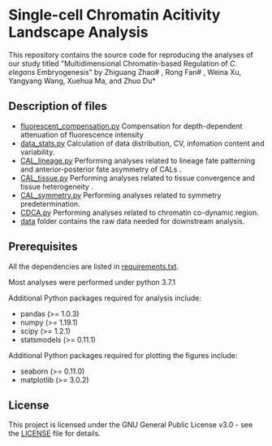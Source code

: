 # Single-cell Chromatin Acitivity Landscape Analysis

This repository contains the source code for reproducing the analyses of our study titled "Multidimensional Chromatin-based Regulation of *C. elegans* Embryogenesis" by Zhiguang Zhao# , Rong Fan# , Weina Xu, Yangyang Wang, Xuehua Ma, and Zhuo Du* 

## Description of files
- [fluorescent_compensation.py](https://github.com/genetics-dulab/scCAL/blob/main/fluorescent_compensation.py)  Compensation for depth-dependent attenuation of fluorescence intensity
- [data_stats.py](https://github.com/genetics-dulab/scCAL/blob/main/data_stats.py) Calculation of data distribution, CV, infomation content and variability.
- [CAL_lineage.py](https://github.com/genetics-dulab/scCAL/blob/main/CAL_lineage.py) Performing analyses related to lineage fate patterning and anterior-posterior fate asymmetry of CALs .
- [CAL_tissue.py](https://github.com/genetics-dulab/scCAL/blob/main/CAL_tissue.py) Performing analyses related to tissue convergence and tissue heterogeneity .
- [CAL_symmetry.py](https://github.com/genetics-dulab/scCAL/blob/main/CAL_symmetry.py) Performing analyses related to symmetry predetermination.
- [CDCA.py](https://github.com/genetics-dulab/scCAL/blob/main/CDCA.py) Performing analyses related to chromatin co-dynamic region.
- [data](https://github.com/genetics-dulab/scCAL/blob/main/data) folder contains the raw data needed for downstream analysis.

## Prerequisites
All the dependencies are listed in [requirements.txt](https://github.com/genetics-dulab/scCAL/blob/main/requirements.txt). 

Most analyses were performed under python 3.7.1

Additional Python packages required for analysis include:

- pandas (>= 1.0.3)
- numpy (>= 1.19.1)
- scipy (>= 1.2.1)
- statsmodels (>= 0.11.1)

Additional Python packages required for plotting the figures include:

- seaborn (>= 0.11.0)
- matplotlib (>= 3.0.2)

## License

This project is licensed under the GNU General Public License v3.0 - see the [LICENSE](https://github.com/genetics-dulab/scCAL/blob/main/LICENSE) file for details.

